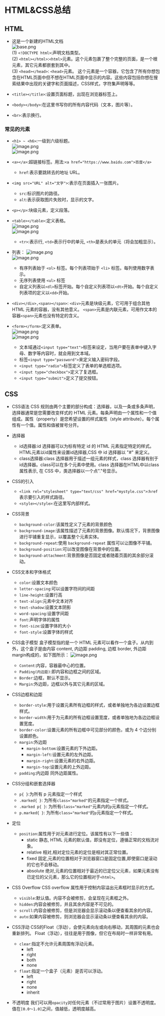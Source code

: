 # HTML&CSS总结

## **HTML**

* 这是一个新建的HTML文档  
    ![base.png](https://s2.loli.net/2022/07/07/TS1FhVIeCuK2a5q.png)  
(1) `<!DOCTYPE html>`:声明文档类型。  
(2) `<html></html>`:`<html>`元素。这个元素包裹了整个完整的页面，是一个根元素，其它元素都嵌套到其中。  
(3) `<head></head>`: `<head>`元素。 这个元素是一个容器，它包含了所有你想包含在HTML页面中但不想在HTML页面中显示的内容。这些内容包括你想在搜索结果中出现的关键字和页面描述，CSS样式，字符集声明等等。  

* `<title></title>`:设置页面标题，出现在浏览器标签上。  
* `<body></body>`:在这里书写你的所有内容代码（文本，图片等）。  
* `<br>`:表示换行。  

### 常见的元素  

* `<h1> ~ <h6>`:一级到六级标题。  
   ![image.png](https://s2.loli.net/2022/07/08/9qszyKuBThC17tg.png)  
   ![image.png](https://s2.loli.net/2022/07/08/4vVRz6mnclOhqYF.png)  

* `<a></a>`:超链接标签。用法:`<a href="https://www.baidu.com">百度</a>`  
  * `href`:表示要跳转去的地址 URL。  

* `<img src="URL" alt="文字">`:表示在页面插入一张图片。
  * `src`:标识图片的路径。
  * `alt`:表示获取图片失败时，显示的文字。  

* `<p></p>`:块级元素，定义段落。  

* `<table></table>`:定义表格。  
  ![image.png](https://s2.loli.net/2022/07/08/gIm9Blwq6rZtWfO.png)  
  ![image.png](https://s2.loli.net/2022/07/08/NDiBuflJswoFGTn.png)  
  * `<tr>`:表示行, `<td>`表示行中的单元, `<th>`是表头的单元（将会加粗显示）。  

* 列表：
  ![image.png](https://s2.loli.net/2022/07/08/SfAwbGcjHVQrthT.png)  
  ![image.png](https://s2.loli.net/2022/07/08/SUMgeaW2Q1VIwNp.png)  
  * 有序列表始于 `<ol>` 标签。每个列表项始于 `<li>` 标签。每列使用数字表示。
  * 无序列表使用 `<ul>` 标签
  * 自定义列表以`<dl>`标签开始。每个自定义列表项以`<dt>`开始。每个自定义列表项的定义以`<dd>`开始。  

* `<div></div>,<span></span>`: `<div>`元素是块级元素，它可用于组合其他 HTML 元素的容器，没有其他意义。 `<span>`元素是内联元素，可用作文本的容器`<span>`元素也没有特定的含义。  

* `<form></form>`:定义表单。  
  ![image.png](https://s2.loli.net/2022/07/08/mvrg9XBcWtAnZeK.png)  
  ![image.png](https://s2.loli.net/2022/07/08/uEsPiWIAUzXfBdG.png)  
  * 文本域通过`<input type="text">`标签来设定，当用户要在表单中键入字母、数字等内容时，就会用到文本域。
  * 标签`<input type="password">`来定义输入密码字段。
  * `<input type="radio">`标签定义了表单的单选框选项。
  * `<input type="checkbox">`定义了复选框。
  * `<input type="submit">`定义了提交按钮。 

## **CSS**  

* CSS语法
CSS 规则由两个主要的部分构成：选择器，以及一条或多条声明，选择器通常是您需要改变样式的 HTML 元素。每条声明由一个属性和一个值组成。属性（property）是您希望设置的样式属性（style attribute）。每个属性有一个值。属性和值被冒号分开。  

* 选择器  
  * id选择器:id 选择器可以为标有特定 id 的 HTML 元素指定特定的样式。HTML元素以id属性来设置id选择器,CSS 中 id 选择器以 "#" 来定义。
  * class选择器:class 选择器用于描述一组元素的样式，class 选择器有别于id选择器。class可以在多个元素中使用。class 选择器在HTML中以class属性表示, 在 CSS 中，类选择器以一个点"."号显示。

* CSS的引入
  * `<link rel="stylesheet" type="text/css" href="mystyle.css">`:`href`表示要引入的样式路径。
  * `<style></style>`:在这里写内部样式。  

* CSS背景  
  * `background-color`:该属性定义了元素的背景颜色
  * `background-image`:该属性描述了元素的背景图像。默认情况下，背景图像进行平铺重复显示，以覆盖整个元素实体。
  * `background-repeat`:使用 `background-repeat` 属性可以让图像不平铺。
  * `background-position`:可以改变图像在背景中的位置。
  * `background-attachment`:背景图像是否固定或者随着页面的其余部分滚动。  

* CSS文本和字体格式  
  * `color`:设置文本颜色
  * `letter-spacing`:可以设置字符间的间距
  * `line-height`:设置行高
  * `text-align`:元素中文本对齐
  * `text-shadow`:设置文本阴影
  * `word-spacing`:设置字间距
  * `font`:声明字体的属性
  * `font-size`:设置字体的大小
  * `font-style`:设置字体的样式

* CSS盒子模型
盒子模型指的是一个 HTML 元素可以看作一个盒子。从内到外，这个盒子是由内容 content, 内边距 padding, 边框 border, 外边距 margin构成的，如下图所示：
![image.png](https://s2.loli.net/2022/07/08/HGqKIoixU4E3OQv.png)
  * `Content`:内容，容器最中心的位置。
  * `Padding(内边距)`:即内容和边框之间的区域。
  * `Border`:边框，默认不显示。
  * `Margin`:外边距，边框以外与其它元素的区域。

* CSS边框和边距  
  * `border-style`:用于设置元素所有边框的样式，或者单独地为各边设置边框样式。
  * `border-width`:用于为元素的所有边框设置宽度，或者单独地为各边边框设置宽度。
  * `border-color`:设置元素的所有边框中可见部分的颜色，或为 4 个边分别设置颜色。
  * `margin`:外边距
    * `margin-bottom`:设置元素的下外边距。
    * `margin-left`:设置元素的左外边距。
    * `margin-right`:设置元素的右外边距。
    * `margin-top`:设置元素的上外边距。
  * `padding`:内边距
    同外边距属性。

* CSS分组和嵌套选择器
  * `p{ }`:为所有 p 元素指定一个样式
  * `.marked{ }`: 为所有`class="marked"`的元素指定一个样式。
  * `.marked p{ }`: 为所有`class="marked"`元素内的`p`元素指定一个样式。
  * `p.marked{ }`: 为所有`class="marked"`的`p`元素指定一个样式。

* 定位  
  * `position`:属性用于对元素进行定位。该属性有以下一些值：
    * static 静态, HTML 元素的默认值，即没有定位，遵循正常的文档流对象。
    * relative 相对,相对定位元素的定位是相对其正常位置。
    * fixed 固定,元素的位置相对于浏览器窗口是固定位置,即使窗口是滚动的它也不会移动。
    * absolute 绝对,元素的位置相对于最近的已定位父元素，如果元素没有已定位的父元素，那么它的位置相对于`<html>`。

* CSS Overflow
CSS overflow 属性用于控制内容溢出元素框时显示的方式。
  * `visible`:默认值。内容不会被修剪，会呈现在元素框之外。
  * `hidden`:内容会被修剪，并且其余内容是不可见的。
  * `scroll`:内容会被修剪，但是浏览器会显示滚动条以便查看其余的内容。
  * `auto`:如果内容被修剪，则浏览器会显示滚动条以便查看其余的内容。

* CSS浮动
CSS的Float（浮动），会使元素向左或向右移动，其周围的元素也会重新排列。
Float（浮动），往往是用于图像，但它在布局时一样非常有用。
  * `clear`:指定不允许元素周围有浮动元素。
    * left
    * right
    * both
    * none
  * `float`:指定一个盒子（元素）是否可以浮动。
    * left
    * right
    * none
    * inherit

* 不透明度
我们可以用`opacity`对任何元素（不过常用于图片）设置不透明度。
值在`[0.0～1.0]`之间，值越低，透明度越高。  
